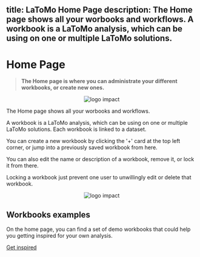 title: LaToMo Home Page
description: The Home page shows all your worbooks and workflows. A workbook is a LaToMo analysis, which can be using on one or multiple LaToMo solutions.
---
# Home Page

> **The Home page is where you can administrate your different workbooks, or create new ones.**

<center><img src="home/images/Home_page_general.png" alt="logo impact" /></center>

The Home page shows all your worbooks and workflows.

A workbook is a LaToMo analysis, which can be using on one or multiple LaToMo solutions. Each workbook is linked to a dataset.

You can create a new workbook by clicking the '+' card at the top left corner, or jump into a previously saved workbook from here.

You can also edit the name or description of a workbook, remove it, or lock it from there.

Locking a workbook just prevent one user to unwillingly edit or delete that workbook.

<center><img src="home/images/Home_Cards.png" alt="logo impact" /></center>

## Workbooks examples

On the home page, you can find a set of demo workbooks that could help you getting inspired for your own analysis.

[Get inspired](/home/use_cases/use_cases_examples.md)
